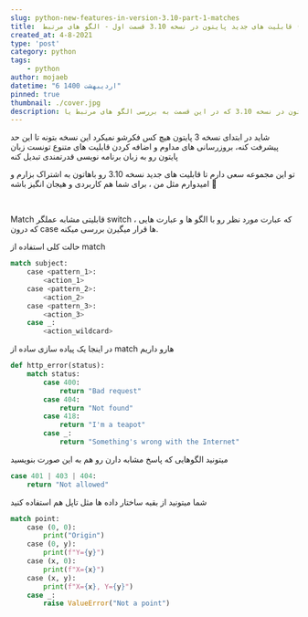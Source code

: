 ```yaml
---
slug: python-new-features-in-version-3.10-part-1-matches
title:  قابلیت های جدید پایتون در نسخه 3.10 قسمت اول - الگو های مرتبط (matches)
created_at: 4-8-2021
type: 'post'
category: python
tags: 
    - python
author: mojaeb
datetime: "6 اردیبهشت 1400"
pinned: true
thumbnail: ./cover.jpg
description: بررسی ویژگی های جدید پایتون در نسخه 3.10 که در این قسمت به بررسی الگو های مرتبط یا "matches patterns" در پایتون میپردازم
---
```



شاید در ابتدای نسخه 3 پایتون هیچ کس فکرشو نمیکرد این نسخه بتونه تا این حد پیشرفت کنه، بروزرسانی های مداوم و اضافه کردن قابلیت های متنوع تونست زبان پایتون رو به زبان برنامه نویسی قدرتمندی تبدیل کنه

تو این مجموعه سعی دارم تا قابلیت های جدید نسخه 3.10 رو باهاتون به اشتراک بزارم و امیدوارم مثل من ، برای شما هم کاربردی و هیجان انگیز باشه 🤩


<br/>

Match
قابلیتی مشابه عملگر switch ، که عبارت مورد نظر رو با الگو ها و عبارت هایی که درون case ها قرار میگیرن بررسی میکنه.


حالت کلی استفاده از match
```python
match subject:
    case <pattern_1>:
        <action_1> 
    case <pattern_2>: 
        <action_2> 
    case <pattern_3>:
        <action_3> 
    case _: 
        <action_wildcard>
```
در اینجا یک پیاده سازی ساده از match هارو داریم

```python
def http_error(status):
    match status:
        case 400: 
            return "Bad request" 
        case 404: 
            return "Not found" 
        case 418: 
            return "I'm a teapot" 
        case _: 
            return "Something's wrong with the Internet"
```

میتونید الگوهایی که پاسخ مشابه دارن رو هم به این صورت بنویسید
```python
case 401 | 403 | 404: 
    return "Not allowed"
``` 


شما میتونید از بقیه ساختار داده ها مثل تاپل هم استفاده کنید

```python
match point: 
    case (0, 0): 
        print("Origin") 
    case (0, y): 
        print(f"Y={y}") 
    case (x, 0): 
        print(f"X={x}") 
    case (x, y): 
        print(f"X={x}, Y={y}") 
    case _: 
        raise ValueError("Not a point")
```
